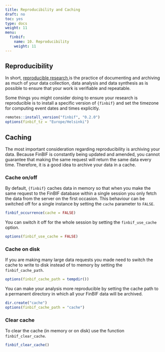 ```yaml
---
title: Reproducibility and Caching
draft: no
toc: yes
type: docs
weight: 11
menu:
  finbif:
    name: 10. Reproducibility
    weight: 11
---
```




## Reproducibility
In short, [reproducible research
](https://ropensci.github.io/reproducibility-guide/sections/introduction/) is
the practice of documenting and archiving as much of your data collection, data
analysis and data synthesis as is possible to ensure that your work is
verifiable and repeatable.

Some things you might consider doing to ensure your research is reproducible
is to install a specific version of `{finbif}` and set the timezone for
computing event dates and times explicitly.

```r
remotes::install_version("finbif", "0.2.0")
options(finbif_tz = "Europe/Helsinki")
```

## Caching
The most important consideration regarding reproducibility is archiving your
data. Because FinBIF is constantly being updated and amended, you cannot
guarantee that making the same request will return the same data every time.
Therefore, it is a good idea to archive your data in a cache.

### Cache on/off
By default, `{finbif}` caches data in memory so that when you make the same
request to the FinBIF database within a single session you only fetch the data
from the server on the first occasion. This behaviour can be switched off for a
single instance by setting the `cache` parameter to `FALSE`.

```r
finbif_occurrence(cache = FALSE)
```

You can switch it off for the whole session by setting the `finbif_use_cache`
option.

```r
options(finbif_use_cache = FALSE)
```

### Cache on disk
If you are making many large data requests you made need to switch the cache to
write to disk instead of to memory by setting the `finbif_cache_path`.

```r
options(finbif_cache_path = tempdir())
```

You can make your analysis more reproducible by setting the cache path to a
permanent directory in which all your FinBIF data will be archived.

```r
dir.create("cache")
options(finbif_cache_path = "cache")
```

### Clear cache
To clear the cache (in memory or on disk) use the function `finbif_clear_cache`.

```r
finbif_clear_cache()
```
